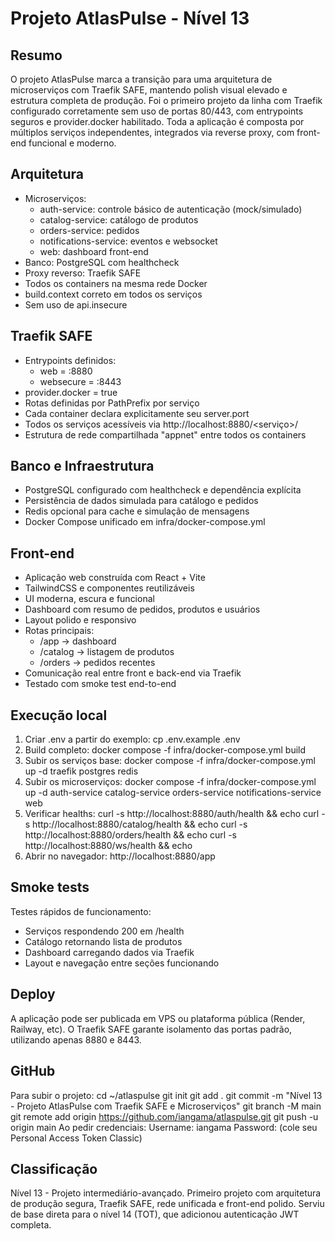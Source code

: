 Projeto AtlasPulse - Nível 13
=============================

Resumo
------
O projeto AtlasPulse marca a transição para uma arquitetura de microserviços com Traefik SAFE, mantendo polish visual elevado e estrutura completa de produção. 
Foi o primeiro projeto da linha com Traefik configurado corretamente sem uso de portas 80/443, com entrypoints seguros e provider.docker habilitado. 
Toda a aplicação é composta por múltiplos serviços independentes, integrados via reverse proxy, com front-end funcional e moderno.

Arquitetura
------------
- Microserviços:
  - auth-service: controle básico de autenticação (mock/simulado)
  - catalog-service: catálogo de produtos
  - orders-service: pedidos
  - notifications-service: eventos e websocket
  - web: dashboard front-end
- Banco: PostgreSQL com healthcheck
- Proxy reverso: Traefik SAFE
- Todos os containers na mesma rede Docker
- build.context correto em todos os serviços
- Sem uso de api.insecure

Traefik SAFE
------------
- Entrypoints definidos:
  - web = :8880
  - websecure = :8443
- provider.docker = true
- Rotas definidas por PathPrefix por serviço
- Cada container declara explicitamente seu server.port
- Todos os serviços acessíveis via http://localhost:8880/<serviço>/
- Estrutura de rede compartilhada "appnet" entre todos os containers

Banco e Infraestrutura
----------------------
- PostgreSQL configurado com healthcheck e dependência explícita
- Persistência de dados simulada para catálogo e pedidos
- Redis opcional para cache e simulação de mensagens
- Docker Compose unificado em infra/docker-compose.yml

Front-end
----------
- Aplicação web construída com React + Vite
- TailwindCSS e componentes reutilizáveis
- UI moderna, escura e funcional
- Dashboard com resumo de pedidos, produtos e usuários
- Layout polido e responsivo
- Rotas principais:
  - /app → dashboard
  - /catalog → listagem de produtos
  - /orders → pedidos recentes
- Comunicação real entre front e back-end via Traefik
- Testado com smoke test end-to-end

Execução local
---------------
1. Criar .env a partir do exemplo:
   cp .env.example .env
2. Build completo:
   docker compose -f infra/docker-compose.yml build
3. Subir os serviços base:
   docker compose -f infra/docker-compose.yml up -d traefik postgres redis
4. Subir os microserviços:
   docker compose -f infra/docker-compose.yml up -d auth-service catalog-service orders-service notifications-service web
5. Verificar healths:
   curl -s http://localhost:8880/auth/health && echo
   curl -s http://localhost:8880/catalog/health && echo
   curl -s http://localhost:8880/orders/health && echo
   curl -s http://localhost:8880/ws/health && echo
6. Abrir no navegador:
   http://localhost:8880/app

Smoke tests
------------
Testes rápidos de funcionamento:
- Serviços respondendo 200 em /health
- Catálogo retornando lista de produtos
- Dashboard carregando dados via Traefik
- Layout e navegação entre seções funcionando

Deploy
------
A aplicação pode ser publicada em VPS ou plataforma pública (Render, Railway, etc).
O Traefik SAFE garante isolamento das portas padrão, utilizando apenas 8880 e 8443.

GitHub
------
Para subir o projeto:
cd ~/atlaspulse
git init
git add .
git commit -m "Nível 13 - Projeto AtlasPulse com Traefik SAFE e Microserviços"
git branch -M main
git remote add origin https://github.com/iangama/atlaspulse.git
git push -u origin main
Ao pedir credenciais:
Username: iangama
Password: (cole seu Personal Access Token Classic)

Classificação
--------------
Nível 13 - Projeto intermediário-avançado.
Primeiro projeto com arquitetura de produção segura, Traefik SAFE, rede unificada e front-end polido.
Serviu de base direta para o nível 14 (TOT), que adicionou autenticação JWT completa.
